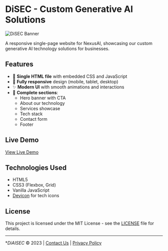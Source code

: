 # DiSEC - Custom Generative AI Solutions

![DiSEC Banner](https://drive.google.com/file/d/1woPfEODAZEaUgwRjd31flrYqfB8GBXnj/view?usp=sharing)

A responsive single-page website for NexusAI, showcasing our custom generative AI technology solutions for businesses.

## Features

- 🚀 **Single HTML file** with embedded CSS and JavaScript
- 📱 **Fully responsive** design (mobile, tablet, desktop)
- ✨ **Modern UI** with smooth animations and interactions
- 📝 **Complete sections**:
  - Hero banner with CTA
  - About our technology
  - Services showcase
  - Tech stack
  - Contact form
  - Footer

## Live Demo

[View Live Demo](https://disecsolutions.netlify.app/)

## Technologies Used

- HTML5
- CSS3 (Flexbox, Grid)
- Vanilla JavaScript
- [Devicon](https://devicon.dev/) for tech icons

## License

This project is licensed under the MIT License - see the [LICENSE](LICENSE) file for details.

---

**DiAISEC* © 2023 | [Contact Us](disec.solutions@gmail.com) | [Privacy Policy](#)
